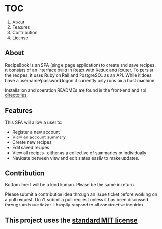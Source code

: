# TOC

1. About
2. Features
3. Contribution
4. License

## About

RecipeBook is an SPA (single page application) to create and save recipes. It consists of an interface build in React with Redux and Router. To persist the recipes, it uses Ruby on Rail and PostgreSQL as an API. While it does have a username/password logon it currently only runs on a host machine.

Installation and operation READMEs are found in the [front-end](/recipe-book-frontend/README.md) and [api directories](/recipe-book-api/README.md).

## Features

This SPA will allow a user to:

- Register a new account
- View an account summary
- Create new recipes
- Edit saved recipes
- View all recipes- either as a collective of summaries or individually
- Navigate between view and edit states easily to make updates.

## Contribution

Bottom line: I will be a kind human. Please be the same in return.

Please submit a contribution idea through an issue ticket before working on a pull request. Don't submit a pull request unless it has been discussed through an
issue ticket. I happily respond to all constructive inquiries.

## This project uses the [standard MIT license](LICENSE)
